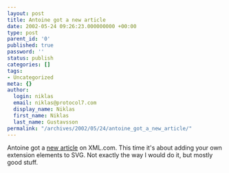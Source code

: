```yaml
---
layout: post
title: Antoine got a new article
date: 2002-05-24 09:26:23.000000000 +00:00
type: post
parent_id: '0'
published: true
password: ''
status: publish
categories: []
tags:
- Uncategorized
meta: {}
author:
  login: niklas
  email: niklas@protocol7.com
  display_name: Niklas
  first_name: Niklas
  last_name: Gustavsson
permalink: "/archives/2002/05/24/antoine_got_a_new_article/"
---
```

Antoine got a [new article](http://www.xml.com/pub/a/2002/05/22/svg.html) on XML.com. This time it's about adding your own extension elements to SVG. Not exactly the way I would do it, but mostly good stuff.

